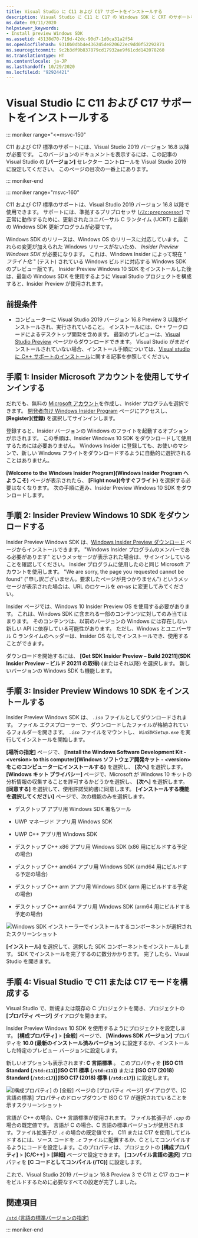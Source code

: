 ```yaml
---
title: Visual Studio に C11 および C17 サポートをインストールする
description: Visual Studio に C11 と C17 の Windows SDK と CRT のサポートをインストールする
ms.date: 09/11/2020
helpviewer_keywords:
- Install preview Windows SDK
ms.assetid: 45138d70-719d-42dc-90d7-1d0ca31a2f54
ms.openlocfilehash: 9310b0dbb4e436245de820622ec9dd0f52292871
ms.sourcegitcommit: 9c2b3df9b837879cd17932ae9f61cdd142078260
ms.translationtype: HT
ms.contentlocale: ja-JP
ms.lasthandoff: 10/29/2020
ms.locfileid: "92924421"
---
```

# <a name="install-c11-and-c17-support-in-visual-studio"></a>Visual Studio に C11 および C17 サポートをインストールする

::: moniker range="<=msvc-150"

C11 および C17 標準のサポートには、Visual Studio 2019 バージョン 16.8 以降が必要です。 このバージョンのドキュメントを表示するには、この記事の Visual Studio の **[バージョン]** セレクター コントロールを Visual Studio 2019 に設定してください。 このページの目次の一番上にあります。

::: moniker-end

::: moniker range="msvc-160"

C11 および C17 標準のサポートは、Visual Studio 2019 バージョン 16.8 以降で使用できます。 サポートには、準拠するプリプロセッサ ([`/Zc:preprocessor`](../build/reference/zc-preprocessor.md)) で正常に動作するために、更新されたユニバーサル C ランタイム (UCRT) と最新の Windows SDK 更新プログラムが必要です。

Windows SDK のリリースは、Windows OS のリリースに対応しています。 これらの変更が加えられた Windows リリースがないため、 *Insider Preview Windows SDK* が必要になります。 これは、Windows Insider によって現在 " *フライト化* " (テスト) されている Windows ビルドに対応する Windows SDK のプレビュー版です。 Insider Preview Windows 10 SDK をインストールした後は、最新の Windows SDK を使用するように Visual Studio プロジェクトを構成すると、Insider Preview が使用されます。

## <a name="prerequisites"></a>前提条件

- コンピューターに Visual Studio 2019 バージョン 16.8 Preview 3 以降がインストールされ、実行されていること。 インストールには、C++ ワークロードによるデスクトップ開発を含めます。 最新のプレビューは、[Visual Studio Preview](https://visualstudio.microsoft.com/vs/preview/) ページからダウンロードできます。 Visual Studio がまだインストールされていない場合、インストール手順については、[Visual studio に C++ サポートのインストール](../build/vscpp-step-0-installation.md)に関する記事を参照してください。

## <a name="step-1-sign-in-by-using-an-insider-microsoft-account"></a>手順 1: Insider Microsoft アカウントを使用してサインインする

だれでも、無料の [Microsoft アカウント](https://signup.live.com/)を作成し、Insider プログラムを選択できます。 [開発者向け Windows Insider Program](https://insider.windows.com/for-developers) ページにアクセスし、 **[Register]\(登録\)** を選択してサインインします。

登録すると、Insider バージョンの Windows のフライトを起動するオプションが示されます。 この手順は、Insider Windows 10 SDK をダウンロードして使用するためには必要ありません。 Windows Insider に登録しても、お使いのマシンで、新しい Windows フライトをダウンロードするように自動的に選択されることはありません。

**[Welcome to the Windows Insider Program]\(Windows Insider Program へようこそ\)** ページが表示されたら、 **[Flight now]\(今すぐフライト\)** を選択する必要はなくなります。 次の手順に進み、Insider Preview Windows 10 SDK をダウンロードします。

## <a name="step-2-download-the-insider-preview-windows-10-sdk"></a>手順 2: Insider Preview Windows 10 SDK をダウンロードする

Insider Preview Windows SDK は、[Windows Insider Preview ダウンロード](https://www.microsoft.com/software-download/windowsinsiderpreviewSDK) ページからインストールできます。 "Windows Insider プログラムのメンバーである必要があります" というメッセージが表示された場合は、サインインしていることを確認してください。 Insider プログラムに使用したのと同じ Microsoft アカウントを使用します。 "We are sorry, the page you requested cannot be found" ("申し訳ございません。要求したページが見つかりません") というメッセージが表示された場合は、URL のロケールを *en-us* に変更してみてください。

Insider ページでは、Windows 10 Insider Preview OS を使用する必要があります。 これは、Windows SDK に含まれる一部のコンテンツに対してのみ当てはまります。 そのコンテンツは、以前のバージョンの Windows には存在しない新しい API に依存している可能性があります。 ただし、Windows とユニバーサル C ランタイムのヘッダーは、Insider OS なしでインストールでき、使用することができます。

ダウンロードを開始するには、 **[Get SDK Insider Preview – Build 20211]\(SDK Insider Preview – ビルド 20211 の取得\)** (またはそれ以降) を選択します。 新しいバージョンの Windows SDK も機能します。

## <a name="step-3-install-the-insider-preview-windows-10-sdk"></a>手順 3: Insider Preview Windows 10 SDK をインストールする

Insider Preview Windows SDK は、 *`.iso`* ファイルとしてダウンロードされます。 ファイル エクスプローラーで、ダウンロードしたファイルが格納されているフォルダーを開きます。 *`.iso`* ファイルをマウントし、 *`WinSDKSetup.exe`* を実行してインストールを開始します。

**[場所の指定]** ページで、 **[Install the Windows Software Development Kit - \<version> to this computer]\(Windows ソフトウェア開発キット - \<version> をこのコンピューターにインストールする\)** を選択し、 **[次へ]** を選択します。 **[Windows キット プライバシー]** ページで、Microsoft が Windows 10 キットの分析情報の収集することを許可するかどうかを選択し、 **[次へ]** を選択します。 **[同意する]** を選択して、使用許諾契約書に同意します。 **[インストールする機能を選択してください]** ページで、次の機能のみを選択します。  

- デスクトップ アプリ用 Windows SDK 署名ツール

- UWP マネージド アプリ用 Windows SDK

- UWP C++ アプリ用 Windows SDK

- デスクトップ C++ x86 アプリ用 Windows SDK (x86 用にビルドする予定の場合)

- デスクトップ C++ amd64 アプリ用 Windows SDK (amd64 用にビルドする予定の場合)

- デスクトップ C++ arm アプリ用 Windows SDK (arm 用にビルドする予定の場合)

- デスクトップ C++ arm64 アプリ用 Windows SDK (arm64 用にビルドする予定の場合)

![Windows SDK インストーラーでインストールするコンポーネントが選択されたスクリーンショット](media/c11-7-windows-sdk-installer-select-features.png)

**[インストール]** を選択して、選択した SDK コンポーネントをインストールします。 SDK でインストールを完了するのに数分かかります。 完了したら、Visual Studio を開きます。

## <a name="step-4-configuring-c11-or-c17-mode-in-visual-studio"></a>手順 4: Visual Studio で C11 または C17 モードを構成する

Visual Studio で、新規または既存の C プロジェクトを開き、プロジェクトの **[プロパティ ページ]** ダイアログを開きます。

Insider Preview Windows 10 SDK を使用するようにプロジェクトを設定します。 **[構成プロパティ]**  >  **[全般]** ページで、 **[Windows SDK バージョン]** プロパティを **10.0 (最新のインストール済みバージョン)** に設定するか、インストールした特定のプレビュー バージョンに設定します。

新しいオプションも表示されます: **C 言語標準** 。 このプロパティを **[ISO C11 Standard (`/std:c11`)]\(ISO C11 標準 (`/std:c11`)\)** または **[ISO C17 (2018) Standard (`/std:c17`)]\(ISO C17 (2018) 標準 (`/std:c17`)\)** に設定します。  

![[構成プロパティ] の [全般] ページの [プロパティ ページ] ダイアログで、[C 言語の標準] プロパティのドロップダウンで ISO C 17 が選択されていることを示すスクリーンショット](media/c11-9-project-property-page-c-language-standard.png)

言語が C++ の場合、C++ 言語標準が使用されます。 ファイル拡張子が *`.cpp`* の場合の既定値です。 言語が C の場合、C 言語の標準バージョンが使用されます。ファイル拡張子が *`.c`* の場合の既定値です。 C11 または C17 を使用してビルドするには、ソース コードを *`.c`* ファイルに配置するか、C としてコンパイルするようにコードを設定します。このプロパティは、プロジェクトの **[構成プロパティ]**  >  **[C/C++]**  >  **[詳細]** ページで設定できます。 **[コンパイル言語の選択]** プロパティを **[C コードとしてコンパイル (/TC)]** に設定します。

これで、Visual Studio 2019 バージョン 16.8 Preview 3 で C11 と C17 のコードをビルドするために必要なすべての設定が完了しました。

## <a name="see-also"></a>関連項目

[`/std` (言語の標準バージョンの指定)](../build/reference/std-specify-language-standard-version.md)

::: moniker-end
